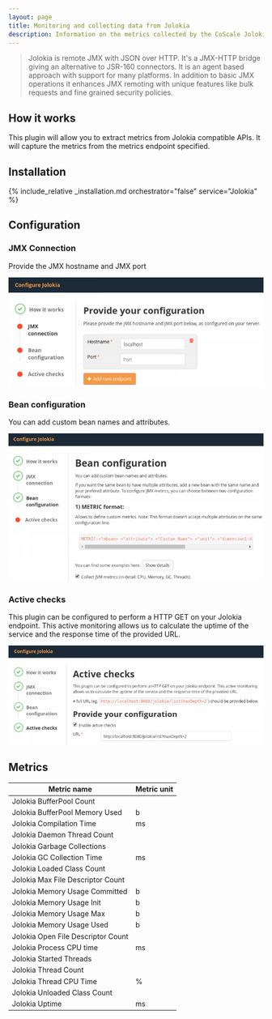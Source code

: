 ```yaml
---
layout: page
title: Monitoring and collecting data from Jolokia
description: Information on the metrics collected by the CoScale Jolokia plugin.
---
```


> Jolokia is remote JMX with JSON over HTTP. It's a JMX-HTTP bridge giving an alternative to JSR-160 connectors. It is an agent based approach with support for many platforms. In addition to basic JMX operations it enhances JMX remoting with unique features like bulk requests and fine grained security policies.

## How it works

This plugin will allow you to extract metrics from Jolokia compatible APIs. It will capture the metrics from the metrics endpoint specified.

## Installation

{% include_relative _installation.md orchestrator="false" service="Jolokia" %}

## Configuration

### JMX Connection

Provide the JMX hostname and JMX port

<img src="/gfx/agent/plugins/jolokia/01-Jolokia-JMX-Configuration.png" alt="Jolokia Configuration Step 1">

### Bean configuration

You can add custom bean names and attributes.

<img src="/gfx/agent/plugins/jolokia/02-Jolokia-Bean-Configuration.png" alt="Jolokia Configuration Step 2">

### Active checks

This plugin can be configured to perform a HTTP GET on your Jolokia endpoint. This active monitoring allows us to calculate the uptime of the service and the response time of the provided URL.

<img src="/gfx/agent/plugins/jolokia/03-Jolokia-Active-Checks.png" alt="Jolokia Configuration Step 3">

## Metrics

| Metric name                        | Metric unit |
|------------------------------------|-------------|
| Jolokia BufferPool Count           |             |
| Jolokia BufferPool Memory Used     | b           |
| Jolokia Compilation Time           | ms          |
| Jolokia Daemon Thread Count        |             |
| Jolokia Garbage Collections        |             |
| Jolokia GC Collection Time         | ms          |
| Jolokia Loaded Class Count         |             |
| Jolokia Max File Descriptor Count  |             |
| Jolokia Memory Usage Committed     | b           |
| Jolokia Memory Usage Init          | b           |
| Jolokia Memory Usage Max           | b           |
| Jolokia Memory Usage Used          | b           |
| Jolokia Open File Descriptor Count |             |
| Jolokia Process CPU time           | ms          |
| Jolokia Started Threads            |             |
| Jolokia Thread Count               |             |
| Jolokia Thread CPU Time            | %           |
| Jolokia Unloaded Class Count       |             |
| Jolokia Uptime                     | ms          |

